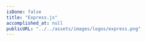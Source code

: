 ```yaml
---
isDone: false
title: "Express.js"
accomplished_at: null
publicURL: "../../assets/images/logos/express.png"
---
```

